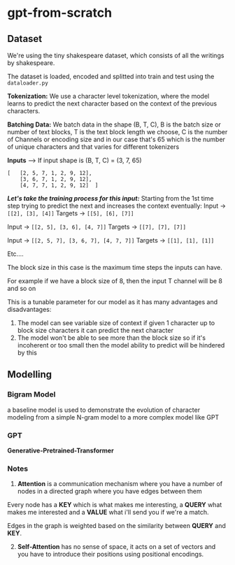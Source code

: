 # gpt-from-scratch

## Dataset
We're using the tiny shakespeare dataset, which consists of all the writings by shakespeare.

The dataset is loaded, encoded and splitted into train and test using the `dataloader.py`

**Tokenization:** We use a character level tokenization, where the model learns to predict the next character based on the context of the previous characters.

**Batching Data:** We batch data in the shape (B, T, C), B is the batch size or number of text blocks, T is the text block length we choose, C is the number of Channels or encoding size and in our case that's 65 which is the number of unique characters and that varies for different tokenizers

**Inputs** --> If input shape is (B, T, C) = (3, 7, 65) <br>
```
[   [2, 5, 7, 1, 2, 9, 12],
    [3, 6, 7, 1, 2, 9, 12],
    [4, 7, 7, 1, 2, 9, 12]  ]
```

***Let's take the training process for this input:***
Starting from the 1st time step trying to predict the next and increases the context eventually:
Input -> `[[2], [3], [4]]`
Targets -> `[[5], [6], [7]]`

Input -> `[[2, 5], [3, 6], [4, 7]]`
Targets -> `[[7], [7], [7]]`

Input -> `[[2, 5, 7], [3, 6, 7], [4, 7, 7]]`
Targets -> `[[1], [1], [1]]`

Etc....

The block size in this case is the maximum time steps the inputs can have.

For example if we have a block size of 8, then the input T channel will be 8 and so on

This is a tunable parameter for our model as it has many advantages and disadvantages:

1. The model can see variable size of context if given 1 character up to block size characters it can predict the next character
2. The model won't be able to see more than the block size so if it's incoherent or too small then the model ability to predict will be hindered by this


## Modelling

### Bigram Model
a baseline model is used to demonstrate the evolution of character modeling from a simple N-gram model to a more complex model like GPT

### GPT
**Generative-Pretrained-Transformer**



### Notes

1. **Attention** is a communication mechanism where you have a number of nodes in a directed graph where you have
edges between them

Every node has a **KEY** which is what makes me interesting, a **QUERY** what makes me interested and a **VALUE** what i'll send you if we're a match.

Edges in the graph is weighted based on the similarity between **QUERY** and **KEY**.

2. **Self-Attention** has no sense of space, it acts on a set of vectors and you have to introduce their positions using positional encodings.